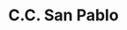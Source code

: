---
title: "C.C. San Pablo"
url: /ciudad-guayana-puerto-ordaz/c-c-san-pablo/
shop: Einkaufszentrum
---